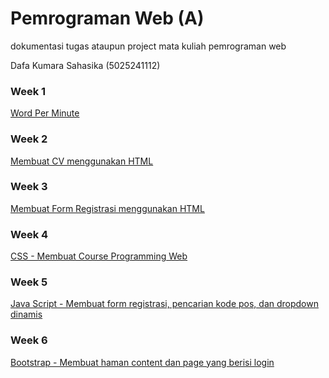 # Pemrograman Web (A)
dokumentasi tugas ataupun project mata kuliah pemrograman web 

Dafa Kumara Sahasika (5025241112)

### **Week 1**
[Word Per Minute](Word-Per-Minute.md)

### **Week 2**
[Membuat CV menggunakan HTML](cv-html.md)

### **Week 3**
[Membuat Form Registrasi menggunakan HTML](form-and-frame.md)

### **Week 4**
[CSS - Membuat Course Programming Web](course-web-programming.md)

### **Week 5**
[Java Script - Membuat form registrasi, pencarian kode pos, dan dropdown dinamis](java-script.md)

### **Week 6**
[Bootstrap - Membuat haman content dan page yang berisi login](bootsrap.md)

